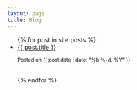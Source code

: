 ```yaml
---
layout: page
title: Blog
---
```


<!---------Loops through all posts---------------->
<ul class="posts">
  {% for post in site.posts %}
    <li>
     <a href="{{ post.url }}">
        {{ post.title }}
      </a>
      <p><small class="date">Posted on {{ post.date | date: "%b %-d, %Y" }}</small></p>
    </li>
    <br/>
  {% endfor %}
</ul>
